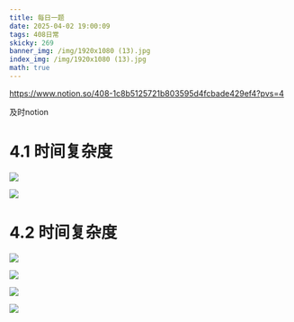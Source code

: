 ```yaml
---
title: 每日一题
date: 2025-04-02 19:00:09
tags: 408日常
skicky: 269
banner_img: /img/1920x1080 (13).jpg
index_img: /img/1920x1080 (13).jpg
math: true
---
```


https://www.notion.so/408-1c8b5125721b803595d4fcbade429ef4?pvs=4

及时notion

# 4.1 时间复杂度

![](F:\try\home\themes\fluid\source\img\1000090142.jpg)

![](F:\try\home\themes\fluid\source\img\1000090141.jpg)

# 4.2 时间复杂度

![](/img/1000090273.png)

![](/img/1000090274.png)

![](/img/1000090281.jpg)

![](/img/1000090283.jpg)